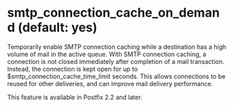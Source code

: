 # smtp_connection_cache_on_demand (default: yes)
 Temporarily enable SMTP connection caching while a destination
has a high volume of mail in the active queue. With SMTP connection
caching, a connection is not closed immediately after completion
of a mail transaction. Instead, the connection is kept open for
up to $smtp\_connection\_cache\_time\_limit seconds. This allows
connections to be reused for other deliveries, and can improve mail
delivery performance. 


 This feature is available in Postfix 2.2 and later. 


